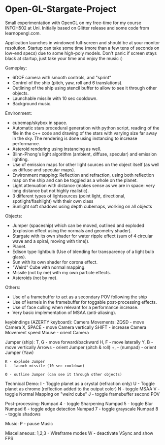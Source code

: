 # Open-GL-Stargate-Project
Small experimentation with OpenGL on my free-time for my course INFOH502 at Uni.
Initially based on Glitter release and some code from learnopengl.com.

Application launches in windowed full-screen and should be at your monitor resolution.
Startup can take some time (more than a few tens of seconds on low-end specs) due to some high-poly models. Don't panic if screen stays black at startup, just take your time and enjoy the music :)

Gameplay:
- 6DOF camera with smooth controls, and "sprint"
- Control of the ship (pitch, yaw, roll and 6 translations).
- Outlining of the ship using stencil buffer to allow to see it through other objects.
- Launchable missile with 10 sec cooldown.
- Background music.

Environment:
- cubemap/skybox in space.
- Automatic stars procedural generation with python script, reading of the file in the c++ code and drawing of the stars with varying size far away in the sky.
	 The rendering is done using instancing to increase performance.
- Asteroid rendering using instancing as well.
- Blinn-Phong's light algorithm (ambient, diffuse, specular) and emission lighting.
- Use of emission maps for other light sources on the object itself (as well as diffuse and specular maps).
- Environment mapping: Reflection and refraction, using both reflection map on the ship and can be toggled as a whole on the planet.
- Light attenuation with distance (makes sense as we are in space: very long distance but not highly realistic).
- 3 different types of lightsources (point light, directional, spotlight/flashlight) with their own class
- Sunlight soft shadows using depth cubemaps, working on all objects

Objects:
- Jumper (spaceship) which can be moved, outlined and exploded (explosion effect using the normals and geometry shader).
- Stargate with its own shader for water ripple effect (sum of 4 circular wave and a spiral, moving with time)).
- Planet.
- Edison type lightbulb (Use of blending for transparency of a light bulb glass).
- Sun with its own shader for corona effect.
- "Weird" Cube with normal mapping.
- Missile (not by me) with my own particle effects.
- Asteroids (not by me).

Others:
- Use of a framebuffer to act as a secondary POV following the ship
- Use of kernels in the framebuffer for toggable post-processing effects.
- Use of face culling when relevant for a performance increase.
- Very basic implementation of MSAA (anti-aliasing).


keybindings (AZERTY keyboard):
Camera Movements:
	ZQSD - move Camera
	X, SPACE - move Camera vertically
	SHIFT - increase Camera Movement speed
	Mouse - orient Camera

Jumper (ship):
	T, G - move forward/backward
	H, F - move laterally
	Y, B - move vertically
	Arrows - orient Jumper (pitch & roll)
	+, - (numpad) - orient Jumper (Yaw)

	K - explode Jumper
	L - launch missile (10 sec cooldown)

	O - outline Jumper (can see it through other objects)

Technical Demo:
	I - Toggle planet as a crystal (refraction only)
	U - Toggle planet as chrome (reflection added to the output color)
	N - toggle MSAA
	V - toggle Normal Mapping on "weird cube"
	J - toggle framebuffer second POV

Post-processing:
	Numpad 4 - toggle Sharpening
	Numpad 5 - toggle Blur
	Numpad 6 - toggle edge detection
	Numpad 7 - toggle grayscale
	Numpad 8 - toggle shadows
	
Music: 
	P - pause Music

Miscellaneous:
	1,2,3 - Wireframe modes
	W - deactivate VSync and show FPS


